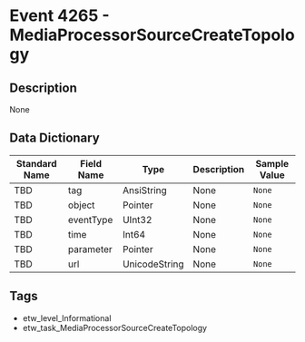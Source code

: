 # Event 4265 - MediaProcessorSourceCreateTopology

## Description
None

## Data Dictionary
|Standard Name|Field Name|Type|Description|Sample Value|
|---|---|---|---|---|
|TBD|tag|AnsiString|None|`None`|
|TBD|object|Pointer|None|`None`|
|TBD|eventType|UInt32|None|`None`|
|TBD|time|Int64|None|`None`|
|TBD|parameter|Pointer|None|`None`|
|TBD|url|UnicodeString|None|`None`|

## Tags
* etw_level_Informational
* etw_task_MediaProcessorSourceCreateTopology